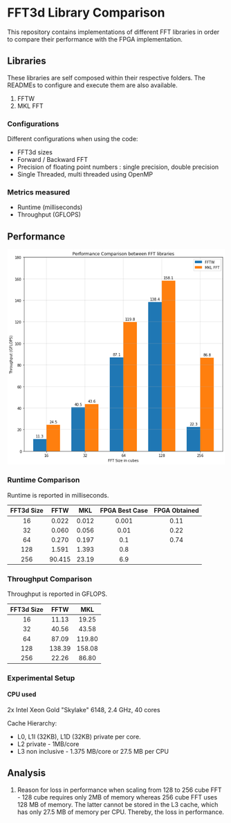 # FFT3d Library Comparison

This repository contains implementations of different FFT libraries in
order to compare their performance with the FPGA implementation.

## Libraries 
These libraries are self composed within their respective folders. The READMEs
to configure and execute them are also available.

1. FFTW
2. MKL FFT

### Configurations
Different configurations when using the code:

- FFT3d sizes
- Forward / Backward FFT
- Precision of floating point numbers : single precision, double precision
- Single Threaded, multi threaded using OpenMP

### Metrics measured

- Runtime (milliseconds)
- Throughput (GFLOPS)

## Performance

![Performance Comparison](common/fftw_mkl_perf.png)

### Runtime Comparison

Runtime is reported in milliseconds.

| FFT3d Size |   FFTW   |    MKL   | FPGA Best Case |  FPGA Obtained |
|:----------:|:--------:|:--------:|:--------------:|:--------------:|
|     16     |   0.022  |  0.012   |    0.001       |     0.11       |
|     32     |   0.060  |  0.056   |    0.01        |     0.22       |
|     64     |   0.270  |  0.197   |    0.1         |     0.74       |
|     128    |   1.591  |  1.393   |    0.8         |                |
|     256    |  90.415  |  23.19   |    6.9         |                |

### Throughput Comparison

Throughput is reported in GFLOPS.

| FFT3d Size |   FFTW   |    MKL   |
|:----------:|:--------:|:--------:|
|     16     |   11.13  |  19.25   |
|     32     |   40.56  |  43.58   |
|     64     |   87.09  | 119.80   |
|     128    |  138.39  | 158.08   |
|     256    |   22.26  |  86.80   |

### Experimental Setup

#### CPU used 

2x Intel Xeon Gold "Skylake" 6148, 2.4 GHz, 40 cores

Cache Hierarchy:

- L0, L1I (32KB), L1D (32KB) private per core.
- L2 private - 1MB/core
- L3 non inclusive - 1.375 MB/core or 27.5 MB per CPU

## Analysis

1. Reason for loss in performance when scaling from 128 to 256 cube FFT - 128 cube requires only 2MB of memory whereas 256 cube FFT uses 128 MB of memory. The latter cannot be stored in the L3 cache, which has only 27.5 MB of memory per CPU. Thereby, the loss in performance.
